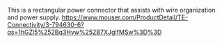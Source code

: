 This is a rectangular power connector that assists with wire organization and power supply. 
https://www.mouser.com/ProductDetail/TE-Connectivity/3-794630-6?qs=1hGZl5%252Bq3Hvw%252B7XJgIfMSw%3D%3D